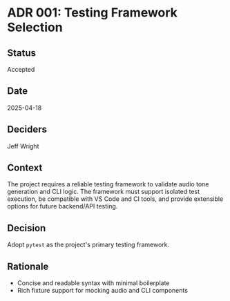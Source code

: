 # ADR 001: Testing Framework Selection

## Status
Accepted

## Date
2025-04-18

## Deciders
Jeff Wright

## Context
The project requires a reliable testing framework to validate audio tone generation and CLI logic. The framework must support isolated test execution, be compatible with VS Code and CI tools, and provide extensible options for future backend/API testing.

## Decision
Adopt `pytest` as the project's primary testing framework.

## Rationale
- Concise and readable syntax with minimal boilerplate
- Rich fixture support for mocking audio and CLI components
